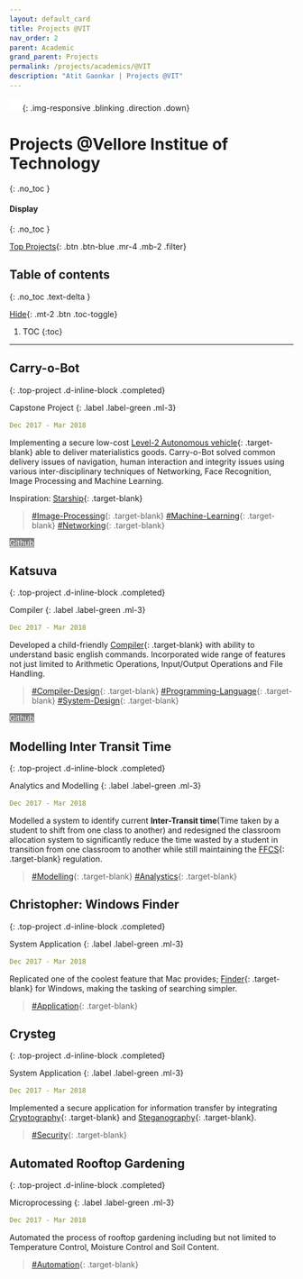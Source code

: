 ```yaml
---
layout: default_card
title: Projects @VIT
nav_order: 2
parent: Academic
grand_parent: Projects
permalink: /projects/academics/@VIT
description: "Atit Gaonkar | Projects @VIT"
---
```


<link rel="stylesheet" href="..\..\assets\css\bootstrap-iso.css" crossorigin="anonymous">
<style>
  .hidden{
    color: white;
    user-select: none;
  }
  .down {
  position: fixed;
  bottom: 20px;
  right: 30px;
  z-index: 99;
  font-size: 18px;
  border: none;
  outline: none;
  padding: 10px;
  border-radius: 25px;
  background-image: linear-gradient(#4593fb, #227efa);
  background-color: #227efa;
  opacity: 0.75;
}
.down:hover {
  animation: none;
  opacity: 0.75;
  box-shadow:
  0 2.8px 2.2px rgba(0, 0, 0, 0.034),
  0 6.7px 5.3px rgba(0, 0, 0, 0.048),
  0 12.5px 10px rgba(0, 0, 0, 0.06),
  0 22.3px 17.9px rgba(0, 0, 0, 0.072),
  0 41.8px 33.4px rgba(0, 0, 0, 0.086),
  0 100px 80px rgba(0, 0, 0, 0.12);
}
.blinking {
  animation: blinkingText 1.0s infinite;
  cursor: pointer;
}
.non-blinking {
  animation: none;
  cursor: pointer;
}
@keyframes blinkingText {
  0% {
    opacity: 0.35;
  }
  25% {
    opacity: 0.5;
  }
  50% {
    opacity: 0.70;
  }
  75% {
    opacity: 0.5;
  }
  100% {
    opacity: 0.35;
  }
}
.horizontal-rule{
    border-top: 1px solid #DDD;
}
</style>

![Direction](../../assets/images/arrow-down.png){: .img-responsive .blinking .direction .down}


# Projects @Vellore Institue of Technology
{: .no_toc }

#### Display
{: .no_toc }

[Top Projects](#filter){: .btn .btn-blue .mr-4 .mb-2 .filter}


## Table of contents
{: .no_toc .text-delta }

[Hide](#){: .mt-2 .btn .toc-toggle}

1. TOC
{:toc}

---

## Carry-o-Bot
{: .top-project .d-inline-block .completed}

Capstone Project
{: .label .label-green .ml-3}

<!-- In-Progress
{: .label .label-yellow .ml-3} -->

```yaml
Dec 2017 - Mar 2018
```

Implementing a secure low-cost [Level-2 Autonomous vehicle](https://en.wikipedia.org/wiki/Self-driving_car){: .target-blank} able to deliver materialistics goods. Carry-o-Bot solved common delivery issues of navigation, human interaction and integrity issues using various inter-disciplinary techniques of Networking, Face Recognition, Image Processing and Machine Learning.

Inspiration: [Starship](https://www.starship.xyz/){: .target-blank} 

> [#Image-Processing](){: .target-blank} [#Machine-Learning](){: .target-blank} [#Networking](){: .target-blank}

<a href="javascript:void(0)" class="btn mr-2" style="color:white; background-color: gray; cursor: no-drop !important" disabled>Github</a>
<!-- [Github](https://github.com/asgaonkar/MAC-Encryption){: .btn .btn-purple } -->



## Katsuva
{: .top-project .d-inline-block .completed}

Compiler
{: .label .label-green .ml-3}


```yaml
Dec 2017 - Mar 2018
```

Developed a child-friendly [Compiler](){: .target-blank} with ability to understand basic english commands. Incorporated wide range of features not just limited to Arithmetic Operations, Input/Output Operations and File Handling.

> [#Compiler-Design](){: .target-blank} [#Programming-Language](){: .target-blank} [#System-Design](){: .target-blank}

<a href="javascript:void(0)" class="btn mr-2" style="color:white; background-color: gray; cursor: no-drop !important" disabled>Github</a>
<!-- [Github](https://github.com/asgaonkar/MAC-Encryption){: .btn .btn-purple } -->


## Modelling Inter Transit Time
{: .top-project .d-inline-block .completed}

Analytics and Modelling
{: .label .label-green .ml-3}


```yaml
Dec 2017 - Mar 2018
```

Modelled a system to identify current **Inter-Transit time**(Time taken by a student to shift from one class to another) and redesigned the classroom allocation system to significantly reduce the time wasted by a student in transition from one classroom to another while still maintaining the [FFCS](https://vit.ac.in/academics/ffcs){: .target-blank} regulation.

> [#Modelling](){: .target-blank} [#Analystics](){: .target-blank}




## Christopher: Windows Finder
{: .top-project .d-inline-block .completed}

System Application
{: .label .label-green .ml-3}


```yaml
Dec 2017 - Mar 2018
```

Replicated one of the coolest feature that Mac provides; [Finder](https://support.apple.com/en-us/HT201732){: .target-blank} for Windows, making the tasking of searching simpler.

> [#Application](){: .target-blank}



## Crysteg
{: .top-project .d-inline-block .completed}

System Application
{: .label .label-green .ml-3}


```yaml
Dec 2017 - Mar 2018
```

Implemented a secure application for information transfer by integrating [Cryptography](){: .target-blank} and [Steganography](){: .target-blank}.

> [#Security](){: .target-blank}


## Automated Rooftop Gardening
{: .top-project .d-inline-block .completed}

Microprocessing
{: .label .label-green .ml-3}


```yaml
Dec 2017 - Mar 2018
```

Automated the process of rooftop gardening including but not limited to Temperature Control, Moisture Control and Soil Content.

> [#Automation](){: .target-blank}


<script src="https://code.jquery.com/jquery-3.4.1.slim.min.js" integrity="sha384-J6qa4849blE2+poT4WnyKhv5vZF5SrPo0iEjwBvKU7imGFAV0wwj1yYfoRSJoZ+n" crossorigin="anonymous"></script>
<script src="https://cdn.jsdelivr.net/npm/popper.js@1.16.0/dist/umd/popper.min.js" integrity="sha384-Q6E9RHvbIyZFJoft+2mJbHaEWldlvI9IOYy5n3zV9zzTtmI3UksdQRVvoxMfooAo" crossorigin="anonymous"></script>
<script src="https://stackpath.bootstrapcdn.com/bootstrap/4.4.1/js/bootstrap.min.js" integrity="sha384-wfSDF2E50Y2D1uUdj0O3uMBJnjuUD4Ih7YwaYd1iqfktj0Uod8GCExl3Og8ifwB6" crossorigin="anonymous"></script>
<script src="https://unpkg.com/aos@next/dist/aos.js"></script>
<script>
  function moveDown()
  {
    document.getElementsByClassName('main-content-wrap')[0].scrollTop = $("#display").position().top;
    $(window).scrollTop($("#display").position().top);
  }
  function direction_movement()
  {
    if(document.getElementsByClassName('direction')[0].getAttribute("src").split('-')[1].split('.')[0] == "down")
      {
        moveDown();
      }
      else{
        document.getElementsByClassName('main-content-wrap')[0].scrollTop = 0;
        $(window).scrollTop(0);
      }
  }
  try {
    AOS.init();
    $(window).on('load', function() {
      document.getElementsByClassName('filter')[0].click();
      for(var i=0;i<document.getElementsByClassName('bootstrap-iso').length;i++)
      {
          document.getElementsByClassName('tags')[i].setAttribute("id", document.getElementsByClassName('bootstrap-iso')[i].getElementsByTagName('h2')[0].getAttribute('id'))
      }
      AOS.refresh();
      var $animation_elements = $('.bootstrap-iso');
      var $window = $(window);
      var window_height = $window.height();
      var window_top_position = $window.scrollTop();
      var window_bottom_position = (window_top_position + window_height);
      $('a > img').parent().addClass("image-link");
      $('img.logo-link').parent().attr('target','blank');
      document.getElementsByClassName('direction')[0].parentNode.setAttribute('onclick','direction_movement()');
      document.getElementsByClassName('direction')[0].setAttribute('onclick','direction_movement()');
      $('.direction').on('click', function() {
        direction_movement()
        });
      document.addEventListener('click', function (event) {
          if ($(event.target).hasClass('direction'))
          {
            console.log('Clicked');
            direction_movement()
          }
      }, true /*Capture event*/);
      $('.target-blank').attr('target','blank');
      $('pre').addClass("mb-0");
      $('p > a.no-mb').parent().addClass("mb-0");
      $('a > img').parent().addClass("image-link");
      $('img.logo-link').parent().attr('target','blank');
      $('.main-content-wrap').on('scroll', function() {
          console.log("triggered");
          if(document.getElementsByClassName('direction')[0].getAttribute("src").split('-')[1].split('.')[0] == "up")
          {
            document.getElementsByClassName('direction')[0].classList.remove("blinking");
            document.getElementsByClassName('direction')[0].classList.add("no-blinking");
          }
          if ($('.main-content-wrap').scrollTop() >= $("#display").position().top) {
            document.getElementsByClassName('direction')[0].setAttribute("src","../../assets/images/arrow-up.png");
          }
          else
          {
            document.getElementsByClassName('direction')[0].setAttribute("src","../../assets/images/arrow-down.png");
          }
          $.each($animation_elements, function() {
                var $element = $(this);
                var element_height = $element.outerHeight();
                var element_top_position = $element.offset().top;
                var element_bottom_position = (element_top_position + element_height);
                if ((element_bottom_position >= window_top_position) && (element_top_position <= window_bottom_position)) {
                    $element.addClass('aos-animate');
                } else {
                    $element.removeClass('aos-animate');
                }
            });
          });
    });
    $(window).on('scroll', function() {
      if(document.getElementsByClassName('direction')[0].getAttribute("src").split('-')[1].split('.')[0] == "up")
      {
        document.getElementsByClassName('direction')[0].classList.remove("blinking");
        document.getElementsByClassName('direction')[0].classList.add("no-blinking");
      }
      if ($(window).scrollTop() >= $("#display").position().top) {
        document.getElementsByClassName('direction')[0].setAttribute("src","../../assets/images/arrow-up.png");
      }
      else
      {
        document.getElementsByClassName('direction')[0].setAttribute("src","../../assets/images/arrow-down.png");
      } 
      var $animation_elements = $('.bootstrap-iso');
      var $window = $(window);
      var window_height = $window.height();
      var window_top_position = $window.scrollTop();
      var window_bottom_position = (window_top_position + window_height);
      $.each($animation_elements, function() {
          var $element = $(this);
          var element_height = $element.outerHeight();
          var element_top_position = $element.offset().top;
          var element_bottom_position = (element_top_position + element_height);
          if ((element_bottom_position >= window_top_position) && (element_top_position <= window_bottom_position)) {
              $element.addClass('aos-animate');
          } else {
              $element.removeClass('aos-animate');
          }
      });
    });
    $('.toc-toggle').on('click', function () {
      var toc = document.getElementById('markdown-toc');
      if($(this)[0].innerHTML=="Hide")
      {
        $(this)[0].innerHTML="Show";
        toc.style.display = "none";
      }
      else
      {
        $(this)[0].innerHTML="Hide";
        toc.style.display = "block";
      }
      $('.main-content-wrap')[0].scrollTop += 1;
      $('.main-content-wrap')[0].scrollTop -= 1;
    });
    $('a.filter').on('click', function () {  
      document.getElementsByClassName('direction')[0].classList.remove("no-blinking");
      document.getElementsByClassName('direction')[0].classList.add("blinking");
      var action = $(this)[0];
      for(var i=0;i<$('.filter').length;i++)
      {
        $('.filter')[i].classList.add('btn-blue');
      }
      if($('.toc-toggle')[0].innerHTML=="Hide" && action.innerHTML != "All")
      {
        $('.toc-toggle')[0].click();
      }
      action.classList.remove('btn-blue');
      var class_name; 
      if(action.innerHTML=="Completed")
      {
        class_name = "completed";
      }
      else if(action.innerHTML=="Top Projects")
      {
        class_name = "top-project";
      }      
      else
      {
        class_name = "in-progress";
      }
      for(var i=0;i<$('.tags').length;i++)
      {
        $('.tags')[i].style.display = "none";
      }
      var class_object = document.getElementsByClassName(class_name);
      for(var i=0;i<class_object.length;i++)
      {
        class_object[i].parentNode.parentNode.parentNode.style.display = "block";
      }
      $('.main-content-wrap')[0].scrollTop += 1;
      $('.main-content-wrap')[0].scrollTop -= 1;
    });
}
catch(error) {
  location.reload()
}
</script>